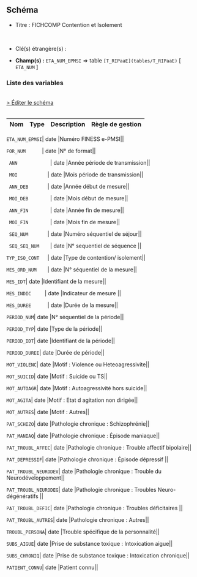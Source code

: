 ## Schéma


- Titre : FICHCOMP Contention et Isolement
<br />



- Clé(s) étrangère(s) : <br />

- **Champ(s) :** `ETA_NUM_EPMSI`
  => table `[T_RIPaaE](tables/T_RIPaaE)` [ `ETA_NUM` ]<br />

 
### Liste des variables
<br />
<div>
    <a href="https://gitlab.com/healthdatahub/applications-du-hdh/schema-snds/-/tree/master/schemas/T_RIPaaISOCONT/T_RIPaaISOCONT.json"
       target="_blank" rel="noopener noreferrer">> Éditer le schéma</a>
</div>
<br />

Nom | Type | Description | Règle de gestion
-|-|-|-



`ETA_NUM_EPMSI`| date |Numéro FINESS e-PMSI||

`FOR_NUM      `| date |N° de format||

` ANN            `| date |Année période de transmission||

` MOI           `| date |Mois période de transmission||

` ANN_DEB       `| date |Année début de mesure||

` MOI_DEB        `| date |Mois début de mesure||

` ANN_FIN        `| date |Année fin de mesure||

` MOI_FIN        `| date |Mois fin de mesure||

` SEQ_NUM       `| date |Numéro séquentiel de séjour||

` SEQ_SEQ_NUM    `| date |N° sequentiel de séquence ||

`TYP_ISO_CONT   `| date |Type de contention/ isolement||

`MES_ORD_NUM    `| date |N° séquentiel de la mesure||

`MES_IDT`| date |Identifiant de la mesure||

`MES_INDIC     `| date |Indicateur de mesure ||

`MES_DUREE      `| date |Durée de la mesure||

`PERIOD_NUM`| date |N° séquentiel de la période||

`PERIOD_TYP`| date |Type de la période||

`PERIOD_IDT`| date |Identifiant de la période||

`PERIOD_DUREE`| date |Durée de période||

`MOT_VIOLENC`| date |Motif : Violence ou Heteoagressivite||

`MOT_SUICID`| date |Motif : Suicide ou TS||

`MOT_AUTOAGR`| date |Motif : Autoagressivité hors suicide||

`MOT_AGITA`| date |Motif : Etat d agitation non dirigée||

`MOT_AUTRES`| date |Motif : Autres||

`PAT_SCHIZO`| date |Pathologie chronique : Schizophrénie||

`PAT_MANIAQ`| date |Pathologie chronique : Épisode maniaque||

`PAT_TROUBL_AFFEC`| date |Pathologie chronique : Trouble affectif bipolaire||

`PAT_DEPRESSIF`| date |Pathologie chronique : Épisode dépressif ||

`PAT_TROUBL_NEURODEV`| date |Pathologie chronique : Trouble du Neurodéveloppement||

`PAT_TROUBL_NEURODEG`| date |Pathologie chronique : Troubles Neuro-dégénératifs ||

`PAT_TROUBL_DEFIC`| date |Pathologie chronique : Troubles déficitaires ||

`PAT_TROUBL_AUTRES`| date |Pathologie chronique : Autres||

`TROUBL_PERSONA`| date |Trouble spécifique de la personnalité||

`SUBS_AIGUE`| date |Prise de substance toxique : Intoxication aigue||

`SUBS_CHRONIQ`| date |Prise de substance toxique : Intoxication chronique||

`PATIENT_CONNU`| date |Patient connu||
